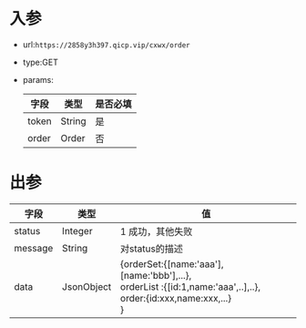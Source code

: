 # 入参

* url:```https://2858y3h397.qicp.vip/cxwx/order```

* type:GET

* params:

  | 字段  | 类型   | 是否必填 |
  | ----- | ------ | -------- |
  | token | String | 是       |
  | order | Order  | 否       |

  

# 出参

| 字段    | 类型       | 值                                                           |
| ------- | ---------- | ------------------------------------------------------------ |
| status  | Integer    | 1 成功，其他失败                                             |
| message | String     | 对status的描述                                               |
| data    | JsonObject | {orderSet:{[name:'aaa'],[name:'bbb'],...},<br />orderList :{[id:1,name:'aaa',..],..},<br />order:{id:xxx,name:xxx,...}<br />} |

